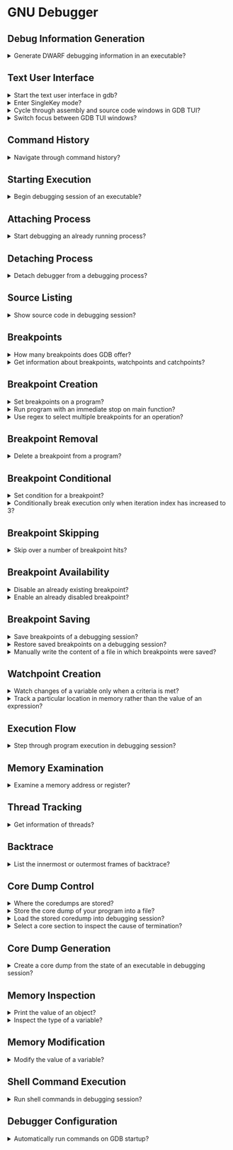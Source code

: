 # GNU Debugger

## Debug Information Generation

<details>
<summary>Generate DWARF debugging information in an executable?</summary>

> To debug with `gdb`, compile with `-g`.
> This generates *DWARF* information, which is used by the debugger to understand what the program is doing.
>
> ```sh
> gcc -g -o program source.c
> ``````
>
> Use `-O` to compile with optimizations, but this can adversely affect the debug experience i.e. `-O` and `-g` are orthogonal and independent.
> To get a reasonable level of performance and a good debug experience, use `-Og`.
> And to get an even better debug experience, use `-g3` rather than just `-g`.
>
> ```sh
> gcc -g3 -Og -o program source.c
> ``````
>
> You can use the readelf utility to look at the debug info.

> Origins:
> - GDB Tips by Greg Law - Tip #1

> References:
---
</details>

## Text User Interface

<details>
<summary>Start the text user interface in gdb?</summary>

> TUI (Text User Interface) mode allows you to see the context of what you’re debugging!
>
> ```sh
> gdb -tui ./executable
> ``````
>
> You can also type `layout src` to switch to the TUI mode.
>
> ```gdb
> layout src
> ``````
>
> The shortcut `ctrl–x a` will also start the TUI.
>
> `ctrl+l` to redraw the screen reset in TUI mode.

> Origins:
> - GDB Tips by Greg Law - Tip #2

> References:
---
</details>

<details>
<summary>Enter SingleKey mode?</summary>

> Press `ctrl-x s` in TUI mode to enable SingleKey mode. In this mode you can
> use `r` to `run`, `c` to `continue`, `s` for `step`, and `q` to leave
> SingleKey mode, without pressing enter.

> Origins:
> - GDB Tips by Greg Law - Tip #65

> References:
---
</details>

<details>
<summary>Cycle through assembly and source code windows in GDB TUI?</summary>

> `ctrl-x 2`

> Origins:
> - GDB Tips by Greg Law - Tip #3

> References:
---
</details>

<details>
<summary>Switch focus between GDB TUI windows?</summary>

> ```gdb
> (gdb) focus src
> (gdb) focus cmd
> ``````

> Origins:
> - GDB Tips by Greg Law - Tip #3

> References:
---
</details>

## Command History

<details>
<summary>Navigate through command history?</summary>

> - `ctrl-p` for previous commands
> - `ctrl-n` for next commands

> Origins:
> - GDB Tips by Greg Law - Tip #3

> References:
---
</details>

## Starting Execution

<details>
<summary>Begin debugging session of an executable?</summary>

> - `start`: starts debugging session by running program line-by-line.
> - `run`: starts debugging session running program as usual.

> Origins:
> - Boost.Asio C++ Network Programming - Chapter 7

> References:
---
</details>

## Attaching Process

<details>
<summary>Start debugging an already running process?</summary>

> Attaching to a process requires root privileges.
>
> After debugger gets attached to the process, the program will freeze as if it
> is on a breakpoint.
>
> ```sh
> sudo gdb
> (gdb) attach 12345
> ``````

> Origins:
> - https://www.youtube.com/watch?v=Rudz-uSdWHM

> References:
---
</details>

## Detaching Process

<details>
<summary>Detach debugger from a debugging process?</summary>

> ```gdb
> (gdb) detach
> ``````
>
> After detaching, the program will continue its normal flow as there was no
> debugger attached to it at first place.

> Origins:
> - https://www.youtube.com/watch?v=Rudz-uSdWHM

> References:
---
</details>

## Source Listing

<details>
<summary>Show source code in debugging session?</summary>

> `list` displays 10 lines of source code. To see how many lines of source code
> will be displayed enter `show listsize`. To adjust the lines of source code
> displayed enter `set listsize 20`.

> Origins:
> - Boost.Asio C++ Network Programming - Chapter 7

> References:
---
</details>

## Breakpoints

<details>
<summary>How many breakpoints does GDB offer?</summary>

> 1. Hardware watchpoints: `watch foo`
> 2. Software watchpoints: `watch $rax`
> 3. Location watchpoints: `watch -l foo`
> 4. Read-only watchpoint: `rwatch foo`
> 5. Access watchpoints: `awatch foo`

> Origins:
> - GDB Tips by Greg Law - Tip #7

> References:
---
</details>

<details>
<summary>Get information about breakpoints, watchpoints and catchpoints?</summary>

> ```gdb
> (gdb) info breakpoints
> ``````

> Origins:
> - GDB Tips by Greg Law - Tip #13

> References:
---
</details>

## Breakpoint Creation

<details>
<summary>Set breakpoints on a program?</summary>

> ```gdb
> (gdb) break 50
> (gdb) break *main
> (gdb) break *main+50
> (gdb) break source.cpp:main+50
> ``````

> Origins:
> - Boost.Asio C++ Network Programming - Chapter 7

> References:
---
</details>

<details>
<summary>Run program with an immediate stop on main function?</summary>

> Use `start` to put temporary breakpoint on main and then run the program or
> `starti` to stop at the very first instruction of the program.

> Origins:
> - GDB Tips by Greg Law - Tip #4

> References:
---
</details>

<details>
<summary>Use regex to select multiple breakpoints for an operation?</summary>

> ```gdb
> (gdb) rbreak std::sto[ifd]
> ``````

> Origins:
> - GDB Tips by Greg Law - Tip #14

> References:
---
</details>

## Breakpoint Removal

<details>
<summary>Delete a breakpoint from a program?</summary>

> ```gdb
> (gdb) delete 1
> ``````

> Origins:
> - Boost.Asio C++ Network Programming - Chapter 7

> References:
---
</details>

## Breakpoint Conditional

<details>
<summary>Set condition for a breakpoint?</summary>

> ```gdb
> (gdb) condition 3 e == 42
> (gdb) break func(long) if e == 42
> ``````

> Origins:
> - GDB Tips by Greg Law - Tip #15

> References:
---
</details>

<details>
<summary>Conditionally break execution only when iteration index has increased to 3?</summary>

> ```gdb
> (gdb) break source.cpp:10 if index == 3
> ``````

> Origins:
> - https://www.youtube.com/watch?v=Rudz-uSdWHM

> References:
---
</details>

## Breakpoint Skipping

<details>
<summary>Skip over a number of breakpoint hits?</summary>

> To ignore the next 10000000 times that breakpoint 1 is hit.
>
> ```gdb
> (gdb) ignore 1 10000000
> (gdb) info break 1
> ``````
>
> breakpoint already hit 1000 times
>
> ```gdb
> (gdb) ignore 1 999
> (gdb) run
> ``````

> Origins:
> - GDB Tips by Greg Law - Tip #5
> - GDB Tips by Greg Law - Tip #6

> References:
---
</details>


## Breakpoint Availability

<details>
<summary>Disable an already existing breakpoint?</summary>

> ```gdb
> (gdb) disable <breakpoint index>
> ``````

> Origins:
> - https://www.youtube.com/watch?v=Rudz-uSdWHM

> References:
---
</details>

<details>
<summary>Enable an already disabled breakpoint?</summary>

> ```gdb
> (gdb) enable <breakpoint index>
> ``````

> Origins:
> - https://www.youtube.com/watch?v=Rudz-uSdWHM

> References:
---
</details>

## Breakpoint Saving

<details>
<summary>Save breakpoints of a debugging session?</summary>

> ```gdb
> (gdb) save breakpoints program.gdb
> ``````

> Origins:
> - GDB Tips by Greg Law - Tip #13
> - GDB Tips by Greg Law - Tip #61
> - https://www.youtube.com/watch?v=Rudz-uSdWHM

> References:
---
</details>

<details>
<summary>Restore saved breakpoints on a debugging session?</summary>

> ```gdb
> (gdb) source program.gdb
> ``````

> Origins:
> - GDB Tips by Greg Law - Tip #61
> - https://www.youtube.com/watch?v=Rudz-uSdWHM

> References:
---
</details>

<details>
<summary>Manually write the content of a file in which breakpoints were saved?</summary>

> ```gdb
> (gdb) break source.cpp:8
> (gdb) break source.cpp:22
> ``````
>
> Note that lines might have been changed during sessions.

> Origins:
> - https://www.youtube.com/watch?v=Rudz-uSdWHM

> References:
---
</details>

## Watchpoint Creation

<details>
<summary>Watch changes of a variable only when a criteria is met?</summary>

> `(gdb) watch foo[90].number if bar[90].number == 255`

> Origins:
> - GDB Tips by Greg Law - Tip #7

> References:
---
</details>

<details>
<summary>Track a particular location in memory rather than the value of an expression?</summary>

> ```gdb
> (gdb) watch -l expression
> ``````
>
> Convinience variables also work nicely with location watchpoints:
>
> ```gdb
> (gdb) print * __errno_location()
> $2 = 0
> (gdb) watch -l $2
> ``````

> Origins:
> - GDB Tips by Greg Law - Tip #9
> - GDB Tips by Greg Law - Tip #10

> References:
---
</details>

## Execution Flow

<details>
<summary>Step through program execution in debugging session?</summary>

> - `continue`: Will resume the execution of the program until it completes.
> - `step`: Executes program one more step. Step might be one line of source
>   code or one machine instruction.
> - `next`: Executes program similar to `step`, but it only continues to the
>   next line in the current stack frame and will not step into functions.

> Origins:
> - Boost.Asio C++ Network Programming - Chapter 7

> References:
---
</details>

## Memory Examination

<details>
<summary>Examine a memory address or register?</summary>

> Display the memory contents at a given address using `x [address]` short for
> `examine`. You can customise the output with an optional format and length
> argument.
>
> ```gdb
> (gdb) x/[length][format] [address]
> (gdb) x/2x 0x0ffffffff7c544f0
> (gdb) x/2x $rsp
> ``````

> Origins:
> - GDB Tips by Greg Law - Tip #63

> References:
---
</details>

## Thread Tracking

<details>
<summary>Get information of threads?</summary>

> To get information about the spawned threads:
>
> ```gdb
> (gdb) info threads
> ``````
>
> This will show thread ID, how the OS sees them, and the name the thread was
> given by the program.
>
> Stepping through a thread that releases other threads, gets all threads out
> of sync. This can be changed with `set scheduler-locking on`, meaning only
> the current thread will run. Beware of deadlock through, the thread you're
> running might block on a lock held by another not running thread.
>
> A middle ground can be found with `set scheduler-locking step`, which has
> scheduler-locking on when using `step`, but disables it when you use
> `continue`, allowing you to travel between breakpoints without having to
> constantly switch between the threads.

> Origins:
> - GDB Tips by Greg Law - Tip #64

> References:
---
</details>

## Backtrace

<details>
<summary>List the innermost or outermost frames of backtrace?</summary>

> If you want to examine the backtrace of multiple frames but you're very deep
> in the stack, you can use `backtrace n` to show the n innermost frames.
> Similarly, you can use `stacktrace -n` to show the n outermost frames.
>
> ```gdb
> (gdb) bt full
> (gdb) bt 1
> (gdb) bt -1
> ``````

> Origins:
> - GDB Tips by Greg Law - Tip #59

> References:
---
</details>

## Core Dump Control

<details>
<summary>Where the coredumps are stored?</summary>

> ```sh
> coredumpctl list
> ``````

> Origins:
> - https://www.youtube.com/watch?v=Rudz-uSdWHM

> References:
---
</details>

<details>
<summary>Store the core dump of your program into a file?</summary>

> ```sh
> coredumpctl dump $PWD/program --output program.core
> ``````

> Origins:
> - https://www.youtube.com/watch?v=Rudz-uSdWHM

> References:
---
</details>

<details>
<summary>Load the stored coredump into debugging session?</summary>

> ```gdb
> (gdb) target core program.core
> ``````

> Origins:
> - https://www.youtube.com/watch?v=Rudz-uSdWHM

> References:
---
</details>

<details>
<summary>Select a core section to inspect the cause of termination?</summary>

> When frame is selected from a core dump, program will be set to the
> corresponding state.
>
> ```gdb
> (gdb) frame 0
> (gdb) p variable_causing_trouble
> ``````

> Origins:
> - https://www.youtube.com/watch?v=Rudz-uSdWHM

> References:
---
</details>

## Core Dump Generation

<details>
<summary>Create a core dump from the state of an executable in debugging session?</summary>

> ```gdb
> (gdb) gcore program.core
> ``````

> Origins:
> - https://www.youtube.com/watch?v=Rudz-uSdWHM

> References:
---
</details>

## Memory Inspection

<details>
<summary>Print the value of an object?</summary>

> ```gdb
> (gdb) print bag_size
> ```````

> Origins:
> - Boost.Asio C++ Network Programming - Chapter 7

> References:
---
</details>

<details>
<summary>Inspect the type of a variable?</summary>

> ```gdb
> (gdb) whatis random_number
> ``````

> Origins:
> - Boost.Asio C++ Network Programming - Chapter 7

> References:
---
</details>

## Memory Modification

<details>
<summary>Modify the value of a variable?</summary>

> ```gdb
> (gdb) set var random_number = 5
> ``````

> Origins:
> - Boost.Asio C++ Network Programming - Chapter 7

> References:
---
</details>

## Shell Command Execution

<details>
<summary>Run shell commands in debugging session?</summary>

> ```gdb
> (gdb) shell pwd
> ``````

> Origins:
> - Boost.Asio C++ Network Programming - Chapter 7

> References:
---
</details>

## Debugger Configuration

<details>
<summary>Automatically run commands on GDB startup?</summary>

> If you have commands you want to run every time you debug, or if you want to
> definne a function to pretty print a specific data structure, you can put
> them in `.gdbinit` file on the top project directory, or in your home
> directory.
>
> *.gdbinit*
> ```gdb
> set logging enabled on
> ``````
>
> You may need to enable auto-loading for the directory by adding the following line in `~/.config/gdb/gdbinit` file.
>
> ```gdb
> set auto-load-safe-path /path/to/dir
> ``````
>
> You can also enable it for all directories with `set auto-load-safe-path /`.

> Origins:
> - GDB Tips by Greg Law - Tip #62

> References:
---
</details>
